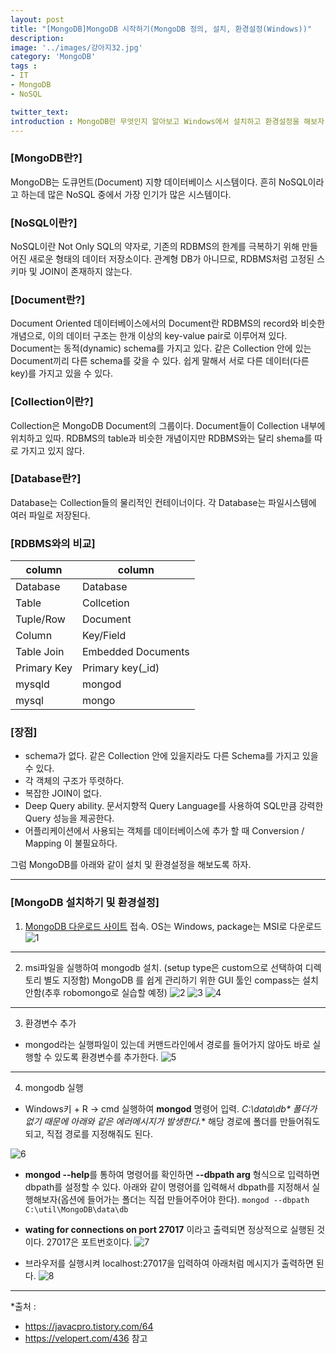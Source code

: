 ```yaml
---
layout: post
title: "[MongoDB]MongoDB 시작하기(MongoDB 정의, 설치, 환경설정(Windows))"
description: 
image: '../images/강아지32.jpg'
category: 'MongoDB'
tags : 
- IT
- MongoDB
- NoSQL

twitter_text: 
introduction : MongoDB란 무엇인지 알아보고 Windows에서 설치하고 환경설정을 해보자.
---
```


### [MongoDB란?]
MongoDB는 도큐먼트(Document) 지향 데이터베이스 시스템이다. 흔히 NoSQL이라고 하는데 많은 NoSQL 중에서 가장 인기가 많은 시스템이다.

### [NoSQL이란?]
NoSQL이란 Not Only SQL의 약자로, 기존의 RDBMS의 한계를 극복하기 위해 만들어진 새로운 형태의 데이터 저장소이다. 관계형 DB가 아니므로, RDBMS처럼 고정된 스키마 및 JOIN이 존재하지 않는다.


### [Document란?]
Document Oriented 데이터베이스에서의 Document란 RDBMS의 record와 비슷한 개념으로, 이의 데이터 구조는 한개 이상의 key-value pair로 이루어져 있다. Document는 동적(dynamic) schema를 가지고 있다. 같은 Collection 안에 있는 Document끼리 다른 schema를 갖을 수 있다. 쉽게 말해서 서로 다른 데이터(다른 key)를 가지고 있을 수 있다.


### [Collection이란?]
Collection은 MongoDB Document의 그룹이다. Document들이 Collection 내부에 위치하고 있따. RDBMS의 table과 비슷한 개념이지만 RDBMS와는 달리 shema를 따로 가지고 있지 않다. 


### [Database란?]
Database는 Collection들의 물리적인 컨테이너이다. 각 Database는 파일시스템에 여러 파일로 저장된다.


### [RDBMS와의 비교]

| column | column |
|--------|--------|
| Database    | Database           |
| Table       | Collcetion         |
| Tuple/Row   | Document           |
| Column      | Key/Field          |
| Table Join  | Embedded Documents |
| Primary Key | Primary key(_id)   |
| mysqld      | mongod             |
| mysql       | mongo              |




### [장점]
- schema가 없다. 같은 Collection 안에 있을지라도 다른 Schema를 가지고 있을 수 있다.
- 각 객체의 구조가 뚜렷하다.
- 복잡한 JOIN이 없다.
- Deep Query ability. 문서지향적 Query Language를 사용하여 SQL만큼 강력한 Query 성능을 제공한다.
- 어플리케이션에서 사용되는 객체를 데이터베이스에 추가 할 때 Conversion / Mapping 이 불필요하다.



그럼 MongoDB를 아래와 같이 설치 및 환경설정을 해보도록 하자.
_ _ _




### [MongoDB 설치하기 및 환경설정]

1) [MongoDB 다운로드 사이트](https://www.mongodb.com/download-center/community) 접속. OS는 Windows, package는 MSI로 다운로드
![1](../images/mongodb_20190308_1.jpg)


_ _ _



2) msi파일을 실행하여 mongodb 설치. (setup type은 custom으로 선택하여 디렉토리 별도 지정함)
MongoDB 를 쉽게 관리하기 위한 GUI 툴인 compass는 설치 안함(추후 robomongo로 실습할 예정)
![2](../images/mongodb_20190308_2.jpg)
![3](../images/mongodb_20190308_3.jpg)
![4](../images/mongodb_20190308_4.jpg)


_ _ _



3) 환경변수 추가
- mongod라는 실행파일이 있는데 커맨드라인에서 경로를 들어가지 않아도 바로 실행할 수 있도록 환경변수를 추가한다.
![5](../images/mongodb_20190308_5.jpg)


_ _ _



4) mongodb 실행
- Windows키 + R -> cmd 실행하여 **mongod** 명령어 입력. **C:\data\db\** 폴더가 없기 때문에 아래와 같은 에러메시지가 발생한다.**
해당 경로에 폴더를 만들어줘도 되고, 직접 경로를 지정해줘도 된다. 

![6](../images/mongodb_20190308_6.jpg)


- **mongod --help**를 통하여 명령어를 확인하면 **--dbpath arg** 형식으로 입력하면 dbpath를 설정할 수 있다. 아래와 같이 명령어를 입력해서 dbpath를 지정해서 실행해보자(옵션에 들어가는 폴더는 직접 만들어주어야 한다). 
`mongod --dbpath C:\util\MongoDB\data\db`


- **wating for connections on port 27017** 이라고 출력되면 정상적으로 실행된 것이다. 27017은 포트번호이다.
![7](../images/mongodb_20190308_7.jpg)


- 브라우저를 실행시켜 localhost:27017을 입력하여 아래처럼 메시지가 출력하면 된다.
![8](../images/mongodb_20190308_8.jpg)

_ _ _



*출처 : 
- <https://javacpro.tistory.com/64>
- <https://velopert.com/436> 참고